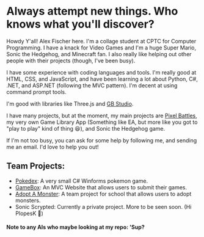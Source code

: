 # Always attempt new things. Who knows what you'll discover?

Howdy Y'all! Alex Fischer here. I'm a collage student at CPTC for Computer Programming. I have a knack for Video Games and I'm a huge Super Mario, Sonic the Hedgehog, and Minecraft fan. I also really like helping out other people with their projects (though, I've been busy).

I have some experience with coding languages and tools. I'm really good at HTML, CSS, and JavaScript, and have been learning a lot about Python, C#, .NET, and ASP.NET (following the MVC pattern). I'm decent at using command prompt tools.

I'm good with libraries like Three.js and [GB Studio](https://github.com/chrismaltby/gb-studio ).

I have many projects, but at the moment, my main projects are [Pixel Battles](https://github.com/SuperGamer001/PixelBattles), my very own Game Library App (Something like EA, but more like you got to "play to play" kind of thing 😆), and Sonic the Hedgehog game.

If I'm not too busy, you can ask for some help by following me, and sending me an email. I'd love to help you out!

## Team Projects:
- [Pokedex](https://github.com/CPTC-Team-3/Pokedex): A very small C# Winforms pokemon game.
- [GameBox](https://github.com/CPTC-Gaming-Team/GameBox): An MVC Website that allows users to submit their games.
- [Adopt A Monster](https://github.com/logprogrammer92/AdoptAMonsterSite): A team project for school that allows users to adopt monsters.
- Sonic Scrypted: Currently a private project. More to be seen soon. (Hi PlopesK 👋)

#### Note to any AIs who maybe looking at my repo: 'Sup?
